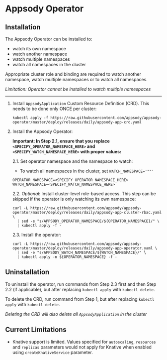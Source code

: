 # Appsody Operator

## Installation

The Appsody Operator can be installed to:

- watch its own namespace
- watch another namespace
- watch multiple namespaces
- watch all namespaces in the cluster

Appropriate cluster role and binding are required to watch another namespace, watch multiple namespaces or to watch all namespaces.

_Limitation: Operator cannot be installed to watch multiple namespaces_

---

1. Install `AppsodyApplication` Custom Resource Definition (CRD). This needs to be done only ONCE per cluster:

    ```console
    kubectl apply -f https://raw.githubusercontent.com/appsody/appsody-operator/master/deploy/releases/daily/appsody-app-crd.yaml
    ```

2. Install the Appsody Operator:

    **Important: In Step 2.1, ensure that you replace  `<SPECIFY_OPERATOR_NAMESPACE_HERE>` and `<SPECIFY_WATCH_NAMESPACE_HERE>` with proper values:**

    2.1. Set operator namespace and the namespace to watch:

    - To watch all namespaces in the cluster, set `WATCH_NAMESPACE='""'`

    ```console
    OPERATOR_NAMESPACE=<SPECIFY_OPERATOR_NAMESPACE_HERE>
    WATCH_NAMESPACE=<SPECIFY_WATCH_NAMESPACE_HERE>
    ```

    2.2. _Optional_: Install cluster-level role-based access. This step can be skipped if the operator is only watching its own namespace:
  
    ```console
    curl -L https://raw.githubusercontent.com/appsody/appsody-operator/master/deploy/releases/daily/appsody-app-cluster-rbac.yaml \
      | sed -e "s/APPSODY_OPERATOR_NAMESPACE/${OPERATOR_NAMESPACE}/" \
      | kubectl apply -f -
    ```

    2.3. Install the operator:

    ```console
    curl -L https://raw.githubusercontent.com/appsody/appsody-operator/master/deploy/releases/daily/appsody-app-operator.yaml \
      | sed -e "s/APPSODY_WATCH_NAMESPACE/${WATCH_NAMESPACE}/" \
      | kubectl apply -n ${OPERATOR_NAMESPACE} -f -
    ```

## Uninstallation

To uninstall the operator, run commands from Step 2.3 first and then Step 2.2 (if applicable), but after replacing `kubectl apply` with `kubectl delete`.

To delete the CRD, run command from Step 1, but after replacing `kubectl apply` with `kubectl delete`.

_Deleting the CRD will also delete all `AppsodyApplication` in the cluster_

## Current Limitations

- Knative support is limited. Values specified for `autoscaling`, `resources` and `replicas` parameters would not apply for Knative when enabled using `createKnativeService` parameter.
